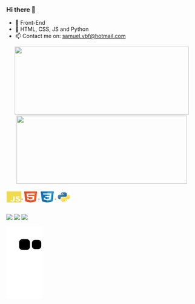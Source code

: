 ### Hi there 👋


- 🔭 Front-End
- 🌱 HTML, CSS, JS and Python
- 📫 Contact me on: samuel.vbf@hotmail.com
<div align="center">
  <a href="https://github.com/SamuelVBF">
  <img height="180em" width="460px" src="https://github-readme-stats.vercel.app/api?username=SamuelVBF&show_icons=true&theme=dark&include_all_commits=true&count_private=true"/>
  <img height="180em" width="450px"  src="https://github-readme-stats.vercel.app/api/top-langs/?username=SamuelVBF&layout=compact&langs_count=7&theme=dark"/>
</div>
<div style="display: inline_block"><br>
  <img align="center" alt="SML-JS" height="30" width="40" src="https://raw.githubusercontent.com/devicons/devicon/master/icons/javascript/javascript-plain.svg">
  <img align="center" alt="SML-HTML" height="30" width="40" src="https://raw.githubusercontent.com/devicons/devicon/master/icons/html5/html5-original.svg">
  <img align="center" alt="SML-CSS" height="30" width="40" src="https://raw.githubusercontent.com/devicons/devicon/master/icons/css3/css3-original.svg">
  <img align="center" alt="SML-Python" height="30" width="40" src="https://raw.githubusercontent.com/devicons/devicon/master/icons/python/python-original.svg">
  

</div>
  
  ##
 
<div>
  <a href="https://www.instagram.com/samhay_99/" target="_blank"><img src="https://img.shields.io/badge/-Instagram-%23E4405F?style=for-the-badge&logo=instagram&logoColor=white" target="_blank"></a>
  <a href = "mailto:samuel.vbf@hotmail.com"><img src="https://img.shields.io/badge/-Email-%23333?style=for-the-badge&logo=gmail&logoColor=white" target="_blank"></a>
  <a href="https://www.linkedin.com/in/samuelvbf/" target="_blank"><img src="https://img.shields.io/badge/-LinkedIn-%230077B5?style=for-the-badge&logo=linkedin&logoColor=white" target="_blank"></a> 
 
  ![Snake animation](https://github.com/rafaballerini/rafaballerini/blob/output/github-contribution-grid-snake.svg)
 
</div>
